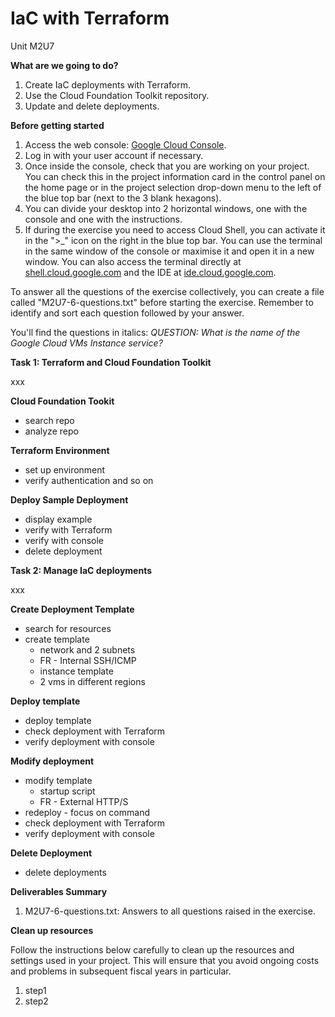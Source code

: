 # **IaC with Terraform**

Unit M2U7

**What are we going to do?**

1. Create IaC deployments with Terraform.
2. Use the Cloud Foundation Toolkit repository.
3. Update and delete deployments.

**Before getting started**

1. Access the web console: [Google Cloud Console](https://console.cloud.google.com/).
2. Log in with your user account if necessary.
3. Once inside the console, check that you are working on your project. You can check this in the project information card in the control panel on the home page or in the project selection drop-down menu to the left of the blue top bar (next to the 3 blank hexagons).
4. You can divide your desktop into 2 horizontal windows, one with the console and one with the instructions.
5. If during the exercise you need to access Cloud Shell, you can activate it in the ">_" icon on the right in the blue top bar. You can use the terminal in the same window of the console or maximise it and open it in a new window. You can also access the terminal directly at [shell.cloud.google.com](https://shell.cloud.google.com/) and the IDE at [ide.cloud.google.com](https://ide.cloud.google.com/).

To answer all the questions of the exercise collectively, you can create a file called &quot;M2U7-6-questions.txt&quot; before starting the exercise. Remember to identify and sort each question followed by your answer.

You&#39;ll find the questions in italics: _QUESTION: What is the name of the Google Cloud VMs Instance service?_

**Task 1: Terraform and Cloud Foundation Toolkit**

xxx

**Cloud Foundation Tookit**

- search repo
- analyze repo

**Terraform Environment**

- set up environment
- verify authentication and so on

**Deploy Sample Deployment**

- display example
- verify with Terraform
- verify with console
- delete deployment

**Task 2: Manage IaC deployments**

xxx

**Create Deployment Template**

- search for resources
- create template
  - network and 2 subnets
  - FR - Internal SSH/ICMP
  - instance template
  - 2 vms in different regions

**Deploy template**

- deploy template
- check deployment with Terraform
- verify deployment with console

**Modify deployment**

- modify template
  - startup script
  - FR - External HTTP/S
- redeploy - focus on command
- check deployment with Terraform
- verify deployment with console

**Delete Deployment**

- delete deployments

**Deliverables Summary**

1. M2U7-6-questions.txt: Answers to all questions raised in the exercise.

**Clean up resources**

Follow the instructions below carefully to clean up the resources and settings used in your project. This will ensure that you avoid ongoing costs and problems in subsequent fiscal years in particular.

1. step1
2. step2
